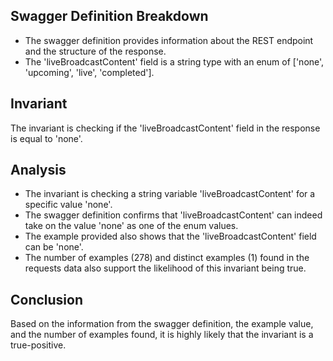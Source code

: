 ## Swagger Definition Breakdown
- The swagger definition provides information about the REST endpoint and the structure of the response.
- The 'liveBroadcastContent' field is a string type with an enum of ['none', 'upcoming', 'live', 'completed'].

## Invariant
The invariant is checking if the 'liveBroadcastContent' field in the response is equal to 'none'.

## Analysis
- The invariant is checking a string variable 'liveBroadcastContent' for a specific value 'none'.
- The swagger definition confirms that 'liveBroadcastContent' can indeed take on the value 'none' as one of the enum values.
- The example provided also shows that the 'liveBroadcastContent' field can be 'none'.
- The number of examples (278) and distinct examples (1) found in the requests data also support the likelihood of this invariant being true.

## Conclusion
Based on the information from the swagger definition, the example value, and the number of examples found, it is highly likely that the invariant is a true-positive.
